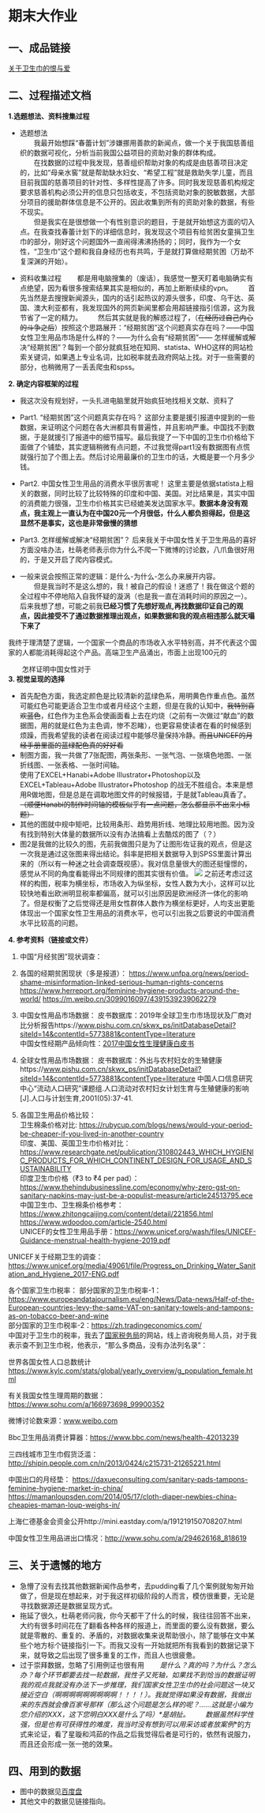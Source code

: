 # 期末大作业
## 一、成品链接
[关于卫生巾的恨与爱](https://github.com/Chenyu-Li008/Homework/blob/master/final/final.md)  
## 二、过程描述文档
**1.选题想法、资料搜集过程**  
+ 选题想法  
&emsp;&emsp;我最开始想踩“春蕾计划”涉嫌挪用善款的新闻点，做一个关于我国慈善组织的数据可视化，分析当前我国公益项目的资助对象的群体构成。  
&emsp;&emsp;在找数据的过程中我发现，慈善组织帮助对象的构成是由慈善项目决定的，比如“母亲水窖”就是帮助缺水妇女、“希望工程”就是救助失学儿童，而且目前我国的慈善项目的针对性、多样性提高了许多。同时我发现慈善机构规定要求慈善机构必须公开的信息只包括收支，不包括资助对象的脱敏数据，大部分项目的援助群体信息是不公开的。因此收集到所有的资助对象的数据，有些不现实。  
&emsp;&emsp;但是我实在是很想做一个有性别意识的题目，于是就开始想这方面的切入点。在我查找春蕾计划下的详细信息时，我发现这个项目有给贫困女童捐卫生巾的部分，刚好这个问题国外一直闹得沸沸扬扬的；同时，我作为一个女性，“卫生巾”这个题和我自身经历也有共鸣，于是就打算做经期贫困（万劫不复深渊的开始）。 
  
+ 资料收集过程
&emsp;&emsp;都是用电脑搜集的（废话），我感觉一整天盯着电脑确实有点绝望，因为看很多搜索结果其实是相似的，再加上断断续续的vpn。
&emsp;&emsp;首先当然是去搜搜新闻源头，国内的话引起热议的源头很多，印度、乌干达、英国、澳大利亚都有，我发现国外的网页新闻里都会用超链接指引信源，这为我节省了一定的精力。
&emsp;&emsp;然后其实就是我的解惑过程了，（~~在经历过自己内心的斗争之后~~）按照这个思路展开：“经期贫困”这个问题真实存在吗？——中国女性卫生用品市场是什么样的？——为什么会有“经期贫困”—— 怎样缓解或解决“经期贫困”？每到一个部分就疯狂地在知网、statista、WHO这样的网站检索关键词，如果遇上专业名词，比如税率就去政府网站上找。对于一些需要的部分，也稍微用了一丢丢爬虫和spss。
  
**2. 确定内容框架的过程**  
+ 我这次没有规划好，一头扎进电脑里就开始疯狂地找相关文献、资料了
+ Part1. “经期贫困”这个问题真实存在吗？
这部分主要是援引报道中提到的一些数据，来证明这个问题在各大洲都具有普遍性，并且影响严重。中国找不到数据，于是就援引了报道中的细节描写。最后我提了一下中国的卫生巾价格给下面做了个铺垫，其实逻辑稍微有点问题，不过我觉得part1没有数据图有点慌就强行加了个图上去。然后讨论用最廉价的卫生巾的话，大概是要一个月多少钱。
+ Part2. 中国女性卫生用品的消费水平很厉害呢！
这里主要是依据statista上相关的数据，同时比较了比较特殊的印度和中国、美国。对比结果是，其实中国的消费能力很强，卫生巾价格其实已经媲美发达国家水平。**数据本身没有观点，我主观上一直认为在中国20元一个月很低，什么人都负担得起，但是这显然不是事实，这也是非常傲慢的猜想**
+ Part3. 怎样缓解或解决“经期贫困”？
后来我关于中国女性关于卫生用品的喜好方面没啥办法，杜萌老师表示你为什么不爬一下微博的讨论数，八爪鱼很好用的，于是又开启了爬内容模式。

+ 一般来说会按照正常的逻辑：是什么-为什么-怎么办来展开内容。  
&emsp;&emsp;但是我当时不是这么想的，我！被自己的假设！迷惑了！我在做这个题的全过程中不停地陷入自我怀疑的漩涡（也是我一直在消耗时间的原因之一）。后来我想了想，可能之前我**已经习惯了先想好观点,再找数据印证自己的观点，因此接受不了通过数据推理出观点，如果数据和我的观点相违那么就天塌下来了**  

我终于理清楚了逻辑，一个国家一个商品的市场收入水平特别高，并不代表这个国家的人都能消耗得起这个产品。高端卫生产品涌出，市面上出现100元的

&emsp;&emsp;怎样证明中国女性对于  
**3. 视觉呈现的选择**  
+ 首先配色方面，我选定颜色是比较清新的蓝绿色系，用明黄色作重点色。虽然可能红色可能更适合卫生巾或者月经这个主题，但是在我的认知中，~~我特别喜欢蓝色~~，红色作为主色系会使画面看上去在灼烧（之前有一次做过“献血”的数据图，用的就是红色为主色调，惨不忍睹），也更容易使读者在看的时候感到烦躁，而我希望我的读者在阅读过程中能够尽量保持冷静。~~而且UNICEF的月经手册里面的蓝绿配色真的好好看~~ 
+ 制图方面，我一共做了7张配图，两张条形、一张气泡、一张填色地图、一张折线图、一张表格、一张时间轴。  
使用了EXCEL+Hanabi+Adobe Illustrator+Photoshop以及EXCEL+Tableau+Adobe Illustrator+Photoshop 的战无不胜组合。本来是想用R做地图，但是总是在调取地图文件的时候报错，于是就Tableau真香了。~~（顺便Hanabi的制作时间轴的模板似乎有一点问题，怎么都显示不出来小标题）~~  
+ 其他的图就中规中矩吧，比较用条形、趋势用折线、地理比较用地图。因为没有找到特别大体量的数据所以没有办法搞看上去酷炫的图了（？）
+ 图2是我做的比较久的图，先前我做图只是为了让图形佐证我的观点，但是这一次我是通过这张图来得出结论。斜率是把相关数据导入到SPSS里面计算出来的（所以有一种迷之社会调查既视感）。我对信息量很大的图还挺憧憬的，感觉从不同的角度看能得出不同规律的图其实很有价值。
![](https://github.com/Chenyu-Li008/Homework/blob/master/final/2-%E5%88%9D%E6%80%9D%E8%B7%AF.png)
之前还考虑过这样的构图，税率为横坐标，市场收入为纵坐标，女性人数为大小，这样可以比较快地看出欧洲明显税率都偏高，就可以引出原因是欧洲经济一体化的影响了。但是权衡了之后觉得还是用女性群体人数作为横坐标更好，人均支出更能体现出一个国家女性卫生用品的消费水平，也可以引出我之后要说的中国消费水平比较高的问题。

**4. 参考资料（链接或文件）**
1. 中国“月经贫困”现状调查：  

2. 各国的经期贫困现状（多是报道）：
https://www.unfpa.org/news/period-shame-misinformation-linked-serious-human-rights-concerns
https://www.herreport.org/feminine-hygiene-products-around-the-world/
https://m.weibo.cn/3099016097/4391539239062279  

3. 中国女性用品市场数据：
皮书数据库：2019年全球卫生巾市场现状及厂商对比分析报告https://www.pishu.com.cn/skwx_ps/initDatabaseDetail?siteId=14&contentId=5773881&contentType=literature  
中国女性经期产品倾向性：[2017中国女性生理健康白皮书](https://www.sohu.com/a/166973698_99900352)  

4. 全球女性用品市场数据：
皮书数据库：外出与农村妇女的生殖健康https://www.pishu.com.cn/skwx_ps/initDatabaseDetail?siteId=14&contentId=5773881&contentType=literature
中国人口信息研究中心“流动人口研究”课题组.人口流动对农村妇女计划生育与生殖健康的影响[J].人口与计划生育,2001(05):37-41.

5. 各国卫生用品价格比较：  
卫生棉条价格对比: https://rubycup.com/blogs/news/would-your-period-be-cheaper-if-you-lived-in-another-country  
印度、美国、英国卫生巾价格对比：https://www.researchgate.net/publication/310802443_WHICH_HYGIENIC_PRODUCTS_FOR_WHICH_CONTINENT_DESIGN_FOR_USAGE_AND_SUSTAINABILITY  
印度卫生巾价格（₹3 to ₹4 per pad）：https://www.thehindubusinessline.com/economy/why-zero-gst-on-sanitary-napkins-may-just-be-a-populist-measure/article24513795.ece  
中国卫生巾、卫生棉条价格参考：https://www.zhitongcaijing.com/content/detail/221856.html
https://www.wdoodoo.com/article-2540.html  
UNICEF的女性卫生用品手册：https://www.unicef.org/wash/files/UNICEF-Guidance-menstrual-health-hygiene-2019.pdf  

UNICEF关于经期卫生的调查：https://www.unicef.org/media/49061/file/Progress_on_Drinking_Water_Sanitation_and_Hygiene_2017-ENG.pdf  

各个国家卫生巾税率：
部分国家的卫生巾税率-1：https://www.europeandatajournalism.eu/eng/News/Data-news/Half-of-the-European-countries-levy-the-same-VAT-on-sanitary-towels-and-tampons-as-on-tobacco-beer-and-wine  
部分国家的卫生巾税率-2：https://zh.tradingeconomics.com/  
中国对于卫生巾的税率，我去了[国家税务局](http://beijing.chinatax.gov.cn/bjswjwz/)的网站，线上咨询税务局人员，对于我表示查不到卫生巾税，他表示，“那么多商品，没有办法列名录”：

世界各国女性人口总数统计
https://www.kylc.com/stats/global/yearly_overview/g_population_female.html  

有关我国女性生理周期的数据：https://www.sohu.com/a/166973698_99900352  

微博讨论数来源：www.weibo.com  

Bbc卫生用品消费计算器：https://www.bbc.com/news/health-42013239  

三四线城市卫生巾假货泛滥：http://shipin.people.com.cn/n/2013/0424/c215731-21265221.html  

中国出口的月经垫：
https://daxueconsulting.com/sanitary-pads-tampons-feminine-hygiene-market-in-china/  
https://mamanloupsden.com/2014/05/17/cloth-diaper-newbies-china-cheapies-maman-loup-weighs-in/  



上海仁德基金会资金公开http://mini.eastday.com/a/191219150708207.html  

中国女性卫生用品进出口情况：http://www.sohu.com/a/294626168_818619  

## 三、关于遗憾的地方
+ 急懵了没有去找其他数据新闻作品参考，去pudding看了几个案例就匆匆开始做了，但是现在想起来，对于我这样初级阶段的人而言，模仿很重要，无论是寻找数据源还是数据呈现方式。
+ 拖延了很久，杜萌老师问我，你今天都干了什么的时候，我往往回答不出来，大约有很多时间花在了翻看各种各样的报道上，而里面的要么没有数据，要么就是零散的、重复的、矛盾的，对数据收集来说帮助很小，除了能够在文中某些个地方标个链接指引一下。而我又没有一开始就把所有我看到的数据记录下来，就导致之后出现了很多重复的工作，而且人也很疲惫。
+ 过于崇拜数据，忽略了引用例证也很有用
&emsp;&emsp;**是什么？真的吗？为什么？怎么办？**每个环节都要去找一轮数据，我性子又死轴，如果找不到恰当的数据证明我的观点我就没有办法下一步推理，我们国家女性卫生巾的社会问题这一块又接近空白（啊啊啊啊啊啊啊啊啊！！！！）。我就觉得如果没有数据，我做出来的东西就会像百家号那样*（那么这个问题是怎么样的呢？……这就是小编为您介绍的XXX，这下您明白XXX是什么了吗）*是胡扯。
&emsp;&emsp;数据虽然科学性强，但是也有可获得性的难度，我当时没有想到可以用**采访或者放案例**的方式来论证，看了星璇和鸿茹的作品之后我觉得后者是可行的，依然有说服力，而且还会形成一张一弛的效果。

## 四、用到的数据 ##
 + 图中的数据见[百度盘](https://pan.baidu.com/s/1AmT3R5SJeeSZbH1SxTNGVQ)  
 + 其他文中的数据见链接指向。

